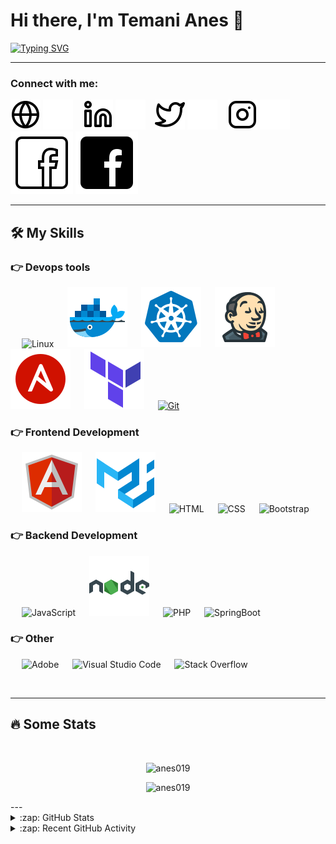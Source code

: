 # Hi there, I'm Temani Anes 👋 

[![Typing SVG](https://readme-typing-svg.herokuapp.com?color=217397&lines=Devops+engineer;FullStack+Web+developer;Freelancer+;Cloud+computing+enthusiast)](https://git.io/typing-svg)

---
### Connect with me:

[![website](./img/globe-light.svg)](https://anes019.github.io/MyResume/##gh-light-mode-only)
[![website](./img/globe-dark.svg)](https://anes019.github.io/MyResume/##gh-dark-mode-only)
&nbsp;&nbsp;
[![website](./img/linkedin-light.svg)](https://www.linkedin.com/in/anes-temani/#gh-light-mode-only)
[![website](./img/linkedin-dark.svg)](https://www.linkedin.com/in/anes-temani/#gh-dark-mode-only)
&nbsp;&nbsp;
[![website](./img/twitter-light.svg)](https://twitter.com/tm_anes#gh-light-mode-only)
[![website](./img/twitter-dark.svg)](https://twitter.com/tm_anes#gh-dark-mode-only)
&nbsp;&nbsp;
[![website](./img/instagram-light.svg)](https://www.instagram.com/anes.temani/#gh-light-mode-only)
[![website](./img/instagram-dark.svg)](https://www.instagram.com/anes.temani/#gh-dark-mode-only)
&nbsp;&nbsp;
[![website](./img/facebook-dark.svg)](https://www.facebook.com/anes1919/#gh-light-mode-only)
[![website](./img/facebook-light.svg)](https://www.facebook.com/anes1919/#gh-dark-mode-only)



---
## 🛠️ My Skills

### 👉 Devops tools

<p align="left"> 
  &emsp;
    <a><img alt="Linux" src="https://img.shields.io/badge/Linux-FCC624?style=flat&logo=linux&logoColor=black"></a>
  &emsp; 
  <a> 
   <img alt="Docker" src="./img/docker.svg">
  </a>  
     &emsp;
  <a > 
    <img alt="K8s" src="./img/kubernetes.svg"/>
  </a>
  &emsp; 
  <a> 
   <img alt="Jenkins" src="./img/jenkins.svg">
  </a>   
    &emsp; 
  <a> 
   <img alt="Ansible" src="./img/ansible.svg">
  </a>   
  &emsp;
  <a>
    <img alt="Terraform" src="./img/terraform.svg">
  </a> 
  &emsp;
    <a href="#"><img alt="Git" src="https://img.shields.io/badge/Git%20-%23F05033.svg?logo=git&logoColor=white"></a>
</p>


### 👉 Frontend Development
<p align="left"> 
  &emsp; 
  <a> 
   <img alt="Angular" src="./img/angular.svg">
  </a>  
  &emsp; 
  <a> 
   <img alt="angular material" src="./img/material.svg">
  </a>   
    &emsp; 
  <a> 
   <img alt="HTML" src="https://img.shields.io/badge/HTML5%20-%23E34F26.svg?logo=html5&logoColor=white">
  </a>   
  &emsp;
  <a>
    <img alt="CSS" src="https://img.shields.io/badge/CSS%20-%231572B6.svg?logo=css3&logoColor=white">
  </a> 
   &emsp;
  <a > 
    <img alt="Bootstrap" src="https://img.shields.io/badge/Bootstrap-%23563D7C.svg?style=flat&logo=bootstrap&logoColor=white"/>
  </a>
</p>

### 👉 Backend Development
<p align="left"> 

  &emsp;
  <a > 
     <img alt="JavaScript" src="https://img.shields.io/badge/JavaScript%20-%23F7DF1E.svg?logo=javascript&logoColor=black">
   </a>
  &emsp;
  <a > 
   <img alt="NodeJs" src="./img/nodejs.svg">
  </a> 
    &emsp;
  <a >
    <img alt="PHP" src="https://img.shields.io/badge/PHP-%23777BB4.svg?logo=php&logoColor=white"/>
  </a>
  &emsp;
  <a > 
   <img alt="SpringBoot" src="https://img.shields.io/badge/-Springboot-orange">
  </a>  


</p>

 ### 👉 Other 
 
<p>
  &emsp;
    <a><img alt="Adobe" src="https://img.shields.io/badge/Adobe%20-%23FF0000.svg?logo=adobe&logoColor=white"></a>
  &emsp;
    <a ><img alt="Visual Studio Code" src="https://img.shields.io/badge/Visual%20Studio%20Code-0078d7.svg?logo=visual-studio-code&logoColor=white"></a>
  &emsp;
    <a ><img alt="Stack Overflow" src="https://img.shields.io/badge/-Stack%20Overflow-FE7A16?logo=stack-overflow&logoColor=white"></a>
  &emsp;
</p>

<br/>


---

## 🔥 Some Stats
<br>
<p align="center"> <img src="https://komarev.com/ghpvc/?username=anes019&label=Profile%20views&color=0e75b6&style=plastic" alt="anes019" /> 
<br>
<p align="center"><img src="https://github-readme-streak-stats.herokuapp.com/?user=anes019&theme=algolia" alt="anes019"  /></p>
---

<details>
  <summary>:zap: GitHub Stats</summary>
![My GitHub stats]()
 <a> <img src="https://github-readme-stats.vercel.app/api?username=anes019&hide=contribs,prs" alt="Stats" height="192px"/> </a>

<br>

  <br>
</details>
<details>
  <summary>:zap: Recent GitHub Activity</summary>
     <a ><img alt="my Activity Graph" src="https://activity-graph.herokuapp.com/graph?username=anes019&theme=github" /></a>
</details>

  <br/>
